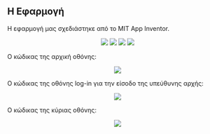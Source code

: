 ## Η Εφαρμογή
Η εφαρμογή μας σχεδιάστηκε από το MIT App Inventor.

<p align="center">
<img src="https://user-images.githubusercontent.com/28193137/172592740-d60215bf-ea07-490a-99eb-da74eee298a1.jpg" />
<img src="https://user-images.githubusercontent.com/28193137/172592748-22132664-bb79-4aeb-8e0b-a23823f01904.jpg" />
<img src="https://user-images.githubusercontent.com/28193137/172592751-a75fcd6c-21b3-443c-9d67-4c1ff69247aa.jpg" />
<img src="https://user-images.githubusercontent.com/28193137/172592759-7a31b0a8-7712-42b9-bade-0791ff36b8cd.jpg" />
</p>


Ο κώδικας της αρχική οθόνης:

<p align="center">
<img src="https://user-images.githubusercontent.com/28193137/172594382-e3126dec-85d9-42ac-b34c-a850bd591d9d.png" />
</p>

Ο κώδικας της οθόνης log-in για την είσοδο της υπεύθυνης αρχής:

<p align="center">
<img src="https://user-images.githubusercontent.com/28193137/172595125-04bdb826-7d20-4372-a06d-c2d3bf69acad.png" />
</p>

Ο κώδικας της κύριας οθόνης:

<p align="center">
<img src="https://user-images.githubusercontent.com/28193137/172596147-0fadc5b0-b565-4513-829c-dc0b27dfdd62.png" />
</p>

